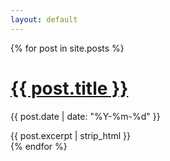 ```yaml
---
layout: default
---
```


{% for post in site.posts %}
  <h1><a href="{{ post.url }}">{{ post.title }}</a></h1>
  <p class="author">
    <span class="date">{{ post.date | date: "%Y-%m-%d" }}</span>
  </p>
  <div class="content">
    {{ post.excerpt | strip_html }}
  </div>
{% endfor %}